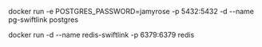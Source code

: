 docker run -e POSTGRES_PASSWORD=jamyrose -p 5432:5432 -d --name pg-swiftlink postgres

docker run -d --name redis-swiftlink -p 6379:6379 redis
